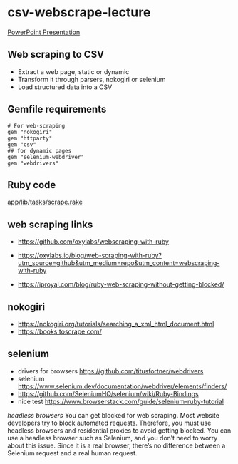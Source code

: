 # csv-webscrape-lecture
[PowerPoint Presentation](https://docs.google.com/presentation/d/1ae_Bccugr4nWNreJn7gwuVry7bzk_rLN/edit?usp=sharing&ouid=102117242305186913702&rtpof=true&sd=true)
## Web scraping to CSV
- Extract a web page, static or dynamic
- Transform it through parsers, nokogiri or selenium
- Load structured data into a CSV

## Gemfile requirements
```
# For web-scraping
gem "nokogiri"
gem "httparty"
gem "csv"
## for dynamic pages
gem "selenium-webdriver"
gem "webdrivers"
```
## Ruby code
[app/lib/tasks/scrape.rake](https://github.com/fall-2023/csv-webscrape-lecture/blob/main/app/lib/tasks/scrape.rake)

## web scraping links
- https://github.com/oxylabs/webscraping-with-ruby

- https://oxylabs.io/blog/web-scraping-with-ruby?utm_source=github&utm_medium=repo&utm_content=webscraping-with-ruby

- https://iproyal.com/blog/ruby-web-scraping-without-getting-blocked/

## nokogiri
- https://nokogiri.org/tutorials/searching_a_xml_html_document.html
- https://books.toscrape.com/

## selenium
- drivers for browsers https://github.com/titusfortner/webdrivers
- selenium https://www.selenium.dev/documentation/webdriver/elements/finders/
- https://github.com/SeleniumHQ/selenium/wiki/Ruby-Bindings
- nice test https://www.browserstack.com/guide/selenium-ruby-tutorial

*headless browsers*
You can get blocked for web scraping. Most website developers try to block automated requests. Therefore, you must use headless browsers and residential proxies to avoid getting blocked. You can use a headless browser such as Selenium, and you don’t need to worry about this issue. Since it is a real browser, there’s no difference between a Selenium request and a real human request.
